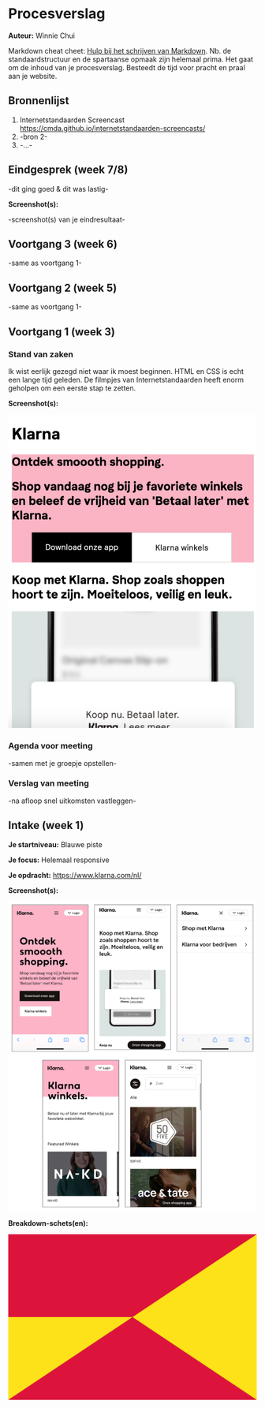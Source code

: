 # Procesverslag
**Auteur:** Winnie Chui

Markdown cheat cheet: [Hulp bij het schrijven van Markdown](https://github.com/adam-p/markdown-here/wiki/Markdown-Cheatsheet). Nb. de standaardstructuur en de spartaanse opmaak zijn helemaal prima. Het gaat om de inhoud van je procesverslag. Besteedt de tijd voor pracht en praal aan je website.



## Bronnenlijst
1. Internetstandaarden Screencast https://cmda.github.io/internetstandaarden-screencasts/
2. -bron 2-
3. -...-



## Eindgesprek (week 7/8)

-dit ging goed & dit was lastig-

**Screenshot(s):**

-screenshot(s) van je eindresultaat-



## Voortgang 3 (week 6)

-same as voortgang 1-



## Voortgang 2 (week 5)

-same as voortgang 1-



## Voortgang 1 (week 3)

### Stand van zaken

Ik wist eerlijk gezegd niet waar ik moest beginnen. HTML en CSS is echt een lange tijd geleden. De filmpjes van Internetstandaarden heeft enorm geholpen om een eerste stap te zetten.

**Screenshot(s):**

![-voorlopige breakdownschets(en) van een of beide pagina's van de site die je gaat maken-](images/voortgang1.png)

### Agenda voor meeting

-samen met je groepje opstellen-

### Verslag van meeting

-na afloop snel uitkomsten vastleggen-



## Intake (week 1)

**Je startniveau:** Blauwe piste

**Je focus:** Helemaal responsive

**Je opdracht:** https://www.klarna.com/nl/

**Screenshot(s):**

![screenshot(s) die een goed beeld geven van de website die je gaat maken](images/screenshots_klarna.png)

**Breakdown-schets(en):**

![-voorlopige breakdownschets(en) van een of beide pagina's van de site die je gaat maken-](images/dummy-image.svg)
